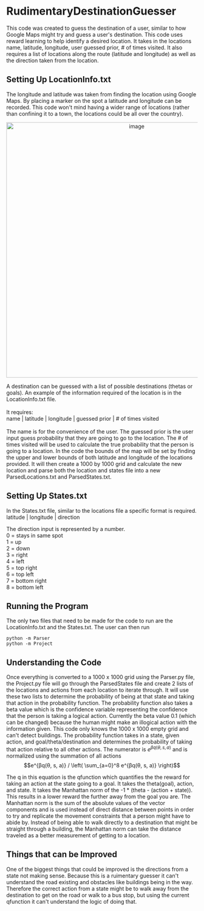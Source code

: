 # RudimentaryDestinationGuesser

This code was created to guess the destination of a user, similar to how Google Maps might try and guess a user's destination. This code uses reward learning to help identify a desired location. It takes in the locations name, latitude, longitude, user guessed prior, # of times visited. It also requires a list of locations along the route (latitude and longitude) as well as the direction taken from the location. <br />

## Setting Up LocationInfo.txt
The longitude and latitude was taken from finding the location using Google Maps. By placing a marker on the spot a latitude and longitude can be recorded. This code won't mind having a wider range of locations (rather than confining it to a town, the locations could be all over the country).
<p align="center">
  <img width="671" alt="image" src="https://github.com/JaredShing/RudimentaryDestinationGuesser/assets/76510750/7ecbfd5d-a3a6-4b14-be8c-12d5d3a37d1d">
</p>

A destination can be guessed with a list of possible destinations (thetas or goals). An example of the information required of the location is in the LocationInfo.txt file. <br />
<br />
It requires: <br />
name | latitude | longitude | guessed prior | # of times visited  <br />
<br />
The name is for the convenience of the user. The guessed prior is the user input guess probability that they are going to go to the location. The # of times visited will be used to calculate the true probability that the person is going to a location. In the code the bounds of the map will be set by finding the upper and lower bounds of both latitude and longitude of the locations provided. It will then create a 1000 by 1000 grid and calculate the new location and parse both the location and states file into a new ParsedLocations.txt and ParsedStates.txt.  <br />

## Setting Up States.txt
In the States.txt file, similar to the locations file a specific format is required. <br />
latitude | longitude | direction <br />

The direction input is represented by a number. <br />
0 = stays in same spot <br />
1 = up <br />
2 = down <br />
3 = right <br />
4 = left <br />
5 = top right <br />
6 = top left <br />
7 = bottom right <br />
8 = bottom left <br />

## Running the Program
The only two files that need to be made for the code to run are the LocationInfo.txt and the States.txt. The user can then run <br />
```
python -m Parser
python -m Project
```

## Understanding the Code
Once everything is converted to a 1000 x 1000 grid using the Parser.py file, the Project.py file will go through the ParsedStates file and create 2 lists of the locations and actions from each location to iterate through. It will use these two lists to determine the probability of being at that state and taking that action in the probability function. The probability function also takes a beta value which is the confidence variable representing the confidence that the person is taking a logical action. Currently the beta value 0.1 (which can be changed) because the human might make an illogical action with the information given. This code only knows the 1000 x 1000 empty grid and can't detect buildings. The probability function takes in a state, given action, and goal/theta/destination and determines the probability of taking that action relative to all other actions. The numerator is $e^{βq(θ, s, a)}$ and is normalized using the summation of all actions $$e^{βq(θ, s, a)} / \left( \sum_{a=0}^8 e^{βq(θ, s, a)} \right)$$
<!-- $$ \sum_{a=0}^8 e^{βq(θ, s, a)}$$ -->
<!-- Test equation $$\[ \frac{e^{βq(θ, s, a)}}{\left( \sum_{a=0}^8 e^{βq(θ, s, a)} \right)} \]$$ -->
The q in this equation is the qfunction which quantifies the the reward for taking an action at the state going to a goal. It takes the theta(goal), action, and state. It takes the Manhattan norm of the -1 * (theta - (action + state)). This results in a lower reward the further away from the goal you are. The Manhattan norm is the sum of the absolute values of the vector components and is used instead of direct distance between points in order to try and replicate the movement constraints that a person might have to abide by. Instead of being able to walk directly to a destination that might be straight through a building, the Manhattan norm can take the distance traveled as a better measurement of getting to a location. 

## Things that can be Improved
One of the biggest things that could be improved is the directions from a state not making sense. Because this is a ruimentary guesser it can't understand the road existing and obstacles like buildings being in the way. Therefore the correct action from a state might be to walk away from the destination to get on the road or walk to a bus stop, but using the current qfunction it can't understand the logic of doing that.

